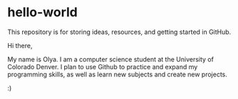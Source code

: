 # hello-world
This repository is for storing ideas, resources, and getting started in GitHub.

Hi there,

My name is Olya. I am a computer science student at the University of Colorado Denver. I plan to use Github to practice and expand my programming skills, as well as learn new subjects and create new projects.

:)
